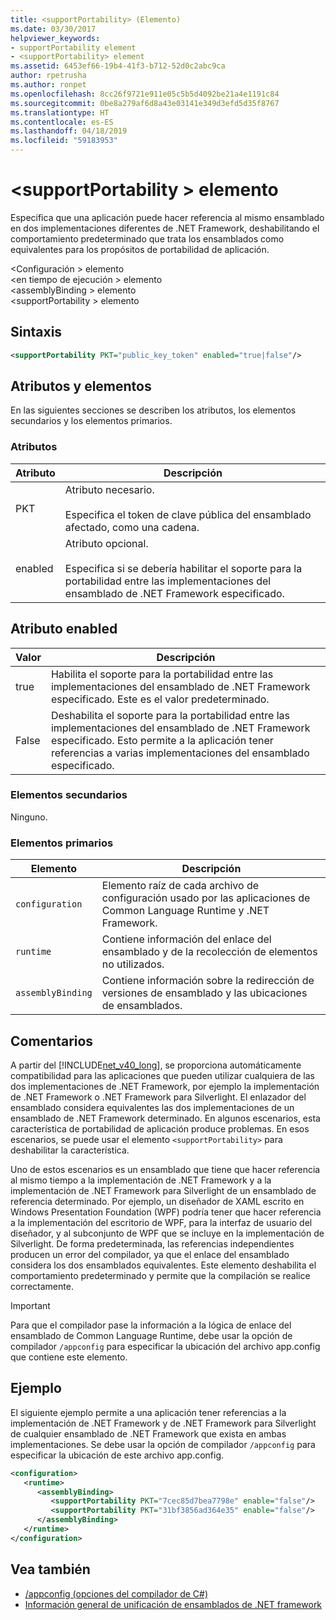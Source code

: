 ```yaml
---
title: <supportPortability> (Elemento)
ms.date: 03/30/2017
helpviewer_keywords:
- supportPortability element
- <supportPortability> element
ms.assetid: 6453ef66-19b4-41f3-b712-52d0c2abc9ca
author: rpetrusha
ms.author: ronpet
ms.openlocfilehash: 8cc26f9721e911e05c5b5d4092be21a4e1191c84
ms.sourcegitcommit: 0be8a279af6d8a43e03141e349d3efd5d35f8767
ms.translationtype: HT
ms.contentlocale: es-ES
ms.lasthandoff: 04/18/2019
ms.locfileid: "59183953"
---
```

# <a name="supportportability-element"></a>\<supportPortability > elemento
Especifica que una aplicación puede hacer referencia al mismo ensamblado en dos implementaciones diferentes de .NET Framework, deshabilitando el comportamiento predeterminado que trata los ensamblados como equivalentes para los propósitos de portabilidad de aplicación.  
  
 \<Configuración > elemento  
\<en tiempo de ejecución > elemento  
\<assemblyBinding > elemento  
\<supportPortability > elemento  
  
## <a name="syntax"></a>Sintaxis  
  
```xml  
<supportPortability PKT="public_key_token" enabled="true|false"/>  
```  
  
## <a name="attributes-and-elements"></a>Atributos y elementos  
 En las siguientes secciones se describen los atributos, los elementos secundarios y los elementos primarios.  
  
### <a name="attributes"></a>Atributos  
  
|Atributo|Descripción|  
|---------------|-----------------|  
|PKT|Atributo necesario.<br /><br /> Especifica el token de clave pública del ensamblado afectado, como una cadena.|  
|enabled|Atributo opcional.<br /><br /> Especifica si se debería habilitar el soporte para la portabilidad entre las implementaciones del ensamblado de .NET Framework especificado.|  
  
## <a name="enabled-attribute"></a>Atributo enabled  
  
|Valor|Descripción|  
|-----------|-----------------|  
|true|Habilita el soporte para la portabilidad entre las implementaciones del ensamblado de .NET Framework especificado. Este es el valor predeterminado.|  
|False|Deshabilita el soporte para la portabilidad entre las implementaciones del ensamblado de .NET Framework especificado. Esto permite a la aplicación tener referencias a varias implementaciones del ensamblado especificado.|  
  
### <a name="child-elements"></a>Elementos secundarios  
 Ninguno.  
  
### <a name="parent-elements"></a>Elementos primarios  
  
|Elemento|Descripción|  
|-------------|-----------------|  
|`configuration`|Elemento raíz de cada archivo de configuración usado por las aplicaciones de Common Language Runtime y .NET Framework.|  
|`runtime`|Contiene información del enlace del ensamblado y de la recolección de elementos no utilizados.|  
|`assemblyBinding`|Contiene información sobre la redirección de versiones de ensamblado y las ubicaciones de ensamblados.|  
  
## <a name="remarks"></a>Comentarios  
 A partir del [!INCLUDE[net_v40_long](../../../../../includes/net-v40-long-md.md)], se proporciona automáticamente compatibilidad para las aplicaciones que pueden utilizar cualquiera de las dos implementaciones de .NET Framework, por ejemplo la implementación de .NET Framework o .NET Framework para Silverlight. El enlazador del ensamblado considera equivalentes las dos implementaciones de un ensamblado de .NET Framework determinado. En algunos escenarios, esta característica de portabilidad de aplicación produce problemas. En esos escenarios, se puede usar el elemento `<supportPortability>` para deshabilitar la característica.  
  
 Uno de estos escenarios es un ensamblado que tiene que hacer referencia al mismo tiempo a la implementación de .NET Framework y a la implementación de .NET Framework para Silverlight de un ensamblado de referencia determinado. Por ejemplo, un diseñador de XAML escrito en Windows Presentation Foundation (WPF) podría tener que hacer referencia a la implementación del escritorio de WPF, para la interfaz de usuario del diseñador, y al subconjunto de WPF que se incluye en la implementación de Silverlight. De forma predeterminada, las referencias independientes producen un error del compilador, ya que el enlace del ensamblado considera los dos ensamblados equivalentes. Este elemento deshabilita el comportamiento predeterminado y permite que la compilación se realice correctamente.  
  
> [!IMPORTANT]
>  Para que el compilador pase la información a la lógica de enlace del ensamblado de Common Language Runtime, debe usar la opción de compilador `/appconfig` para especificar la ubicación del archivo app.config que contiene este elemento.  
  
## <a name="example"></a>Ejemplo  
 El siguiente ejemplo permite a una aplicación tener referencias a la implementación de .NET Framework y de .NET Framework para Silverlight de cualquier ensamblado de .NET Framework que exista en ambas implementaciones. Se debe usar la opción de compilador `/appconfig` para especificar la ubicación de este archivo app.config.  
  
```xml  
<configuration>  
   <runtime>  
      <assemblyBinding>  
         <supportPortability PKT="7cec85d7bea7798e" enable="false"/>  
         <supportPortability PKT="31bf3856ad364e35" enable="false"/>  
      </assemblyBinding>  
   </runtime>  
</configuration>  
```  
  
## <a name="see-also"></a>Vea también

- [/appconfig (opciones del compilador de C#)](../../../../../docs/csharp/language-reference/compiler-options/appconfig-compiler-option.md)
- [Información general de unificación de ensamblados de .NET framework](https://docs.microsoft.com/previous-versions/dotnet/netframework-4.0/db7849ey(v=vs.100))
